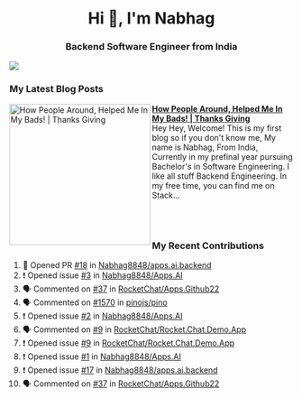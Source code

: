  
<h1 align="center">Hi 👋, I'm Nabhag</h1>
<h3 align="center">Backend Software Engineer from India</h3>

<img src="Twitter header - 2.png"/>

### My Latest Blog Posts 
<!-- HASHNODE_BLOG:START -->
<p align="left">
<a href="https://nabhagmotivaras.hashnode.dev//experience-2022" title="How People Around, Helped Me In My Bads!  | Thanks Giving"><img src="https://cdn.hashnode.com/res/hashnode/image/stock/unsplash/d1956810eb099b7959df44d932fa9fe4.jpeg" alt="How People Around, Helped Me In My Bads!  | Thanks Giving" width="250px" align="left" /></a>
<a href="https://nabhagmotivaras.hashnode.dev//experience-2022" title="How People Around, Helped Me In My Bads!  | Thanks Giving"><strong>How People Around, Helped Me In My Bads!  | Thanks Giving</strong></a>
<br/> Hey Hey, Welcome! This is my first blog so if you don't know me, My name is Nabhag, From India, Currently in my prefinal year pursuing Bachelor's in Software Engineering. I like all stuff Backend Engineering. In my free time, you can find me on Stack... </p> <br/> <br/>
<!-- HASHNODE_BLOG:END -->
<p align=left>

 ### My Recent Contributions

<!--START_SECTION:activity-->
1. 💪 Opened PR [#18](https://github.com/Nabhag8848/apps.ai.backend/pull/18) in [Nabhag8848/apps.ai.backend](https://github.com/Nabhag8848/apps.ai.backend)
2. ❗️ Opened issue [#3](https://github.com/Nabhag8848/Apps.AI/issues/3) in [Nabhag8848/Apps.AI](https://github.com/Nabhag8848/Apps.AI)
3. 🗣 Commented on [#37](https://github.com/RocketChat/Apps.Github22/issues/37) in [RocketChat/Apps.Github22](https://github.com/RocketChat/Apps.Github22)
4. 🗣 Commented on [#1570](https://github.com/pinojs/pino/issues/1570) in [pinojs/pino](https://github.com/pinojs/pino)
5. ❗️ Opened issue [#2](https://github.com/Nabhag8848/Apps.AI/issues/2) in [Nabhag8848/Apps.AI](https://github.com/Nabhag8848/Apps.AI)
6. 🗣 Commented on [#9](https://github.com/RocketChat/Rocket.Chat.Demo.App/issues/9) in [RocketChat/Rocket.Chat.Demo.App](https://github.com/RocketChat/Rocket.Chat.Demo.App)
7. ❗️ Opened issue [#9](https://github.com/RocketChat/Rocket.Chat.Demo.App/issues/9) in [RocketChat/Rocket.Chat.Demo.App](https://github.com/RocketChat/Rocket.Chat.Demo.App)
8. ❗️ Opened issue [#1](https://github.com/Nabhag8848/Apps.AI/issues/1) in [Nabhag8848/Apps.AI](https://github.com/Nabhag8848/Apps.AI)
9. ❗️ Opened issue [#17](https://github.com/Nabhag8848/apps.ai.backend/issues/17) in [Nabhag8848/apps.ai.backend](https://github.com/Nabhag8848/apps.ai.backend)
10. 🗣 Commented on [#37](https://github.com/RocketChat/Apps.Github22/issues/37) in [RocketChat/Apps.Github22](https://github.com/RocketChat/Apps.Github22)
<!--END_SECTION:activity-->
 
 </p>


